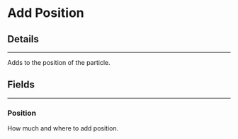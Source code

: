 # Add Position

## Details

---

Adds to the position of the particle.

## Fields

---

### Position

How much and where to add position.
